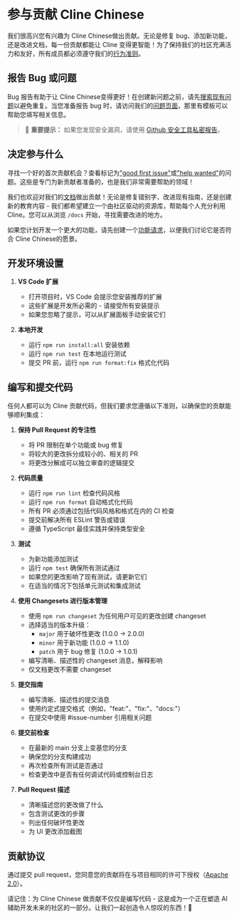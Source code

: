 # 参与贡献 Cline Chinese

我们很高兴您有兴趣为 Cline Chinese做出贡献。无论是修复 bug、添加新功能，还是改进文档，每一份贡献都能让 Cline 变得更智能！为了保持我们的社区充满活力和友好，所有成员都必须遵守我们的[行为准则](CODE_OF_CONDUCT.md)。

## 报告 Bug 或问题

Bug 报告有助于让 Cline Chinese变得更好！在创建新问题之前，请先[搜索现有问题](https://github.com/HybridTalentComputing/cline-chinese/issues)以避免重复。当您准备报告 bug 时，请访问我们的[问题页面](https://github.com/HybridTalentComputing/cline-chinese/issues/new/choose)，那里有模板可以帮助您填写相关信息。

<blockquote class='warning-note'>
     🔐 <b>重要提示：</b> 如果您发现安全漏洞，请使用 <a href="https://github.com/HybridTalentComputing/cline-chinese/security/advisories/new">Github 安全工具私密报告</a>。
</blockquote>

## 决定参与什么

寻找一个好的首次贡献机会？查看标记为["good first issue"](https://github.com/HybridTalentComputing/cline-chinese/labels/good%20first%20issue)或["help wanted"](https://github.com/HybridTalentComputing/cline-chinese/labels/help%20wanted)的问题。这些是专门为新贡献者准备的，也是我们非常需要帮助的领域！

我们也欢迎对我们的[文档](https://github.com/HybridTalentComputing/cline-chinese/tree/main/docs)做出贡献！无论是修复错别字、改进现有指南，还是创建新的教育内容 - 我们都希望建立一个由社区驱动的资源库，帮助每个人充分利用 Cline。您可以从浏览 `/docs` 开始，寻找需要改进的地方。

如果您计划开发一个更大的功能，请先创建一个[功能请求](https://github.com/HybridTalentComputing/cline-chinese/discussions/categories/feature-requests?discussions_q=is%3Aopen+category%3A%22Feature+Requests%22+sort%3Atop)，以便我们讨论它是否符合 Cline Chinese的愿景。

## 开发环境设置

1. **VS Code 扩展**

    - 打开项目时，VS Code 会提示您安装推荐的扩展
    - 这些扩展是开发所必需的 - 请接受所有安装提示
    - 如果您忽略了提示，可以从扩展面板手动安装它们

2. **本地开发**
    - 运行 `npm run install:all` 安装依赖
    - 运行 `npm run test` 在本地运行测试
    - 提交 PR 前，运行 `npm run format:fix` 格式化代码

## 编写和提交代码

任何人都可以为 Cline 贡献代码，但我们要求您遵循以下准则，以确保您的贡献能够顺利集成：

1. **保持 Pull Request 的专注性**

    - 将 PR 限制在单个功能或 bug 修复
    - 将较大的更改拆分成较小的、相关的 PR
    - 将更改分解成可以独立审查的逻辑提交

2. **代码质量**

    - 运行 `npm run lint` 检查代码风格
    - 运行 `npm run format` 自动格式化代码
    - 所有 PR 必须通过包括代码风格和格式在内的 CI 检查
    - 提交前解决所有 ESLint 警告或错误
    - 遵循 TypeScript 最佳实践并保持类型安全

3. **测试**

    - 为新功能添加测试
    - 运行 `npm test` 确保所有测试通过
    - 如果您的更改影响了现有测试，请更新它们
    - 在适当的情况下包括单元测试和集成测试

4. **使用 Changesets 进行版本管理**

    - 使用 `npm run changeset` 为任何用户可见的更改创建 changeset
    - 选择适当的版本升级：
        - `major` 用于破坏性更改 (1.0.0 → 2.0.0)
        - `minor` 用于新功能 (1.0.0 → 1.1.0)
        - `patch` 用于 bug 修复 (1.0.0 → 1.0.1)
    - 编写清晰、描述性的 changeset 消息，解释影响
    - 仅文档更改不需要 changeset

5. **提交指南**

    - 编写清晰、描述性的提交消息
    - 使用约定式提交格式（例如，"feat:"、"fix:"、"docs:"）
    - 在提交中使用 #issue-number 引用相关问题

6. **提交前检查**

    - 在最新的 main 分支上变基您的分支
    - 确保您的分支构建成功
    - 再次检查所有测试是否通过
    - 检查更改中是否有任何调试代码或控制台日志

7. **Pull Request 描述**
    - 清晰描述您的更改做了什么
    - 包含测试更改的步骤
    - 列出任何破坏性更改
    - 为 UI 更改添加截图

## 贡献协议

通过提交 pull request，您同意您的贡献将在与项目相同的许可下授权（[Apache 2.0](LICENSE)）。

请记住：为 Cline Chinese 做贡献不仅仅是编写代码 - 这是成为一个正在塑造 AI 辅助开发未来的社区的一部分。让我们一起创造令人惊叹的东西！🚀
